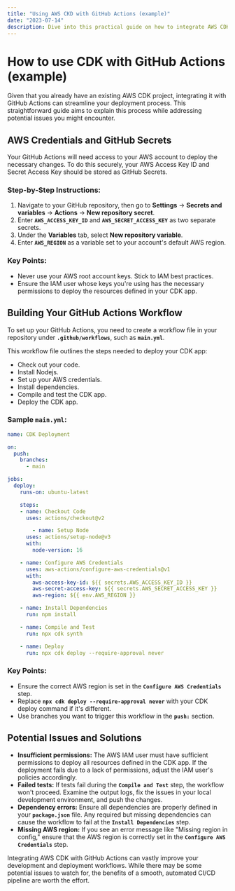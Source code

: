 ```yaml
---
title: "Using AWS CKD with GitHub Actions (example)"
date: "2023-07-14"
description: Dive into this practical guide on how to integrate AWS CDK with GitHub Actions for streamlined deployments, including step-by-step instructions, potential pitfalls, and their solutions.
---
```


# How to use CDK with GitHub Actions (example)

Given that you already have an existing AWS CDK project, integrating it with GitHub Actions can streamline your deployment process. This straightforward guide aims to explain this process while addressing potential issues you might encounter.

## **AWS Credentials and GitHub Secrets**

Your GitHub Actions will need access to your AWS account to deploy the necessary changes. To do this securely, your AWS Access Key ID and Secret Access Key should be stored as GitHub Secrets.

### **Step-by-Step Instructions:**

1. Navigate to your GitHub repository, then go to **Settings** -> **Secrets and variables** -> **Actions** -> **New repository secret**.
2. Enter **`AWS_ACCESS_KEY_ID`** and **`AWS_SECRET_ACCESS_KEY`** as two separate secrets.
3. Under the **Variables** tab, select **New repository variable**.
4. Enter **`AWS_REGION`** as a variable set to your account's default AWS region.

### **Key Points:**

- Never use your AWS root account keys. Stick to IAM best practices.
- Ensure the IAM user whose keys you're using has the necessary permissions to deploy the resources defined in your CDK app.

## **Building Your GitHub Actions Workflow**

To set up your GitHub Actions, you need to create a workflow file in your repository under **`.github/workflows`**, such as **`main.yml`**.

This workflow file outlines the steps needed to deploy your CDK app:

- Check out your code.
- Install Nodejs.
- Set up your AWS credentials.
- Install dependencies.
- Compile and test the CDK app.
- Deploy the CDK app.

### **Sample `main.yml`:**

```yaml
name: CDK Deployment

on:
  push:
    branches:
      - main

jobs:
  deploy:
    runs-on: ubuntu-latest

    steps:
    - name: Checkout Code
      uses: actions/checkout@v2

		- name: Setup Node
      uses: actions/setup-node@v3
      with:
        node-version: 16

    - name: Configure AWS Credentials
      uses: aws-actions/configure-aws-credentials@v1
      with:
        aws-access-key-id: ${{ secrets.AWS_ACCESS_KEY_ID }}
        aws-secret-access-key: ${{ secrets.AWS_SECRET_ACCESS_KEY }}
        aws-region: ${{ env.AWS_REGION }}

    - name: Install Dependencies
      run: npm install

    - name: Compile and Test
      run: npx cdk synth

    - name: Deploy
      run: npx cdk deploy --require-approval never

```

### **Key Points:**

- Ensure the correct AWS region is set in the **`Configure AWS Credentials`** step.
- Replace **`npx cdk deploy --require-approval never`** with your CDK deploy command if it's different.
- Use branches you want to trigger this workflow in the **`push:`** section.

## **Potential Issues and Solutions**

- **Insufficient permissions:** The AWS IAM user must have sufficient permissions to deploy all resources defined in the CDK app. If the deployment fails due to a lack of permissions, adjust the IAM user's policies accordingly.
- **Failed tests:** If tests fail during the **`Compile and Test`** step, the workflow won't proceed. Examine the output logs, fix the issues in your local development environment, and push the changes.
- **Dependency errors:** Ensure all dependencies are properly defined in your **`package.json`** file. Any required but missing dependencies can cause the workflow to fail at the **`Install Dependencies`** step.
- **Missing AWS region:** If you see an error message like "Missing region in config," ensure that the AWS region is correctly set in the **`Configure AWS Credentials`** step.

Integrating AWS CDK with GitHub Actions can vastly improve your development and deployment workflows. While there may be some potential issues to watch for, the benefits of a smooth, automated CI/CD pipeline are worth the effort.
